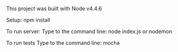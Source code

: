 This project was built with Node v4.4.6

Setup:
npm install

To run server:
Type to the command line:
node index.js or
nodemon

To run tests
Type to the command line:
mocha